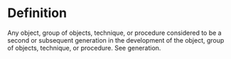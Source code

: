 # Definition

Any object, group of objects, technique, or procedure considered to be a
second or subsequent generation in the development of the object, group
of objects, technique, or procedure. See generation.
